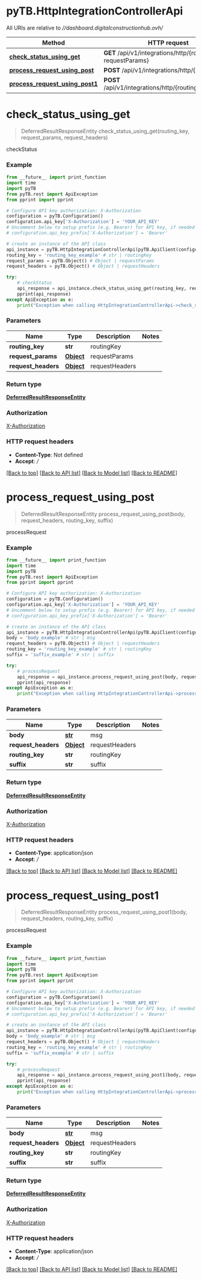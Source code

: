 # pyTB.HttpIntegrationControllerApi

All URIs are relative to *//dashboard.digitalconstructionhub.ovh/*

Method | HTTP request | Description
------------- | ------------- | -------------
[**check_status_using_get**](HttpIntegrationControllerApi.md#check_status_using_get) | **GET** /api/v1/integrations/http/{routingKey}{?requestParams} | checkStatus
[**process_request_using_post**](HttpIntegrationControllerApi.md#process_request_using_post) | **POST** /api/v1/integrations/http/{routingKey} | processRequest
[**process_request_using_post1**](HttpIntegrationControllerApi.md#process_request_using_post1) | **POST** /api/v1/integrations/http/{routingKey}/{suffix} | processRequest

# **check_status_using_get**
> DeferredResultResponseEntity check_status_using_get(routing_key, request_params, request_headers)

checkStatus

### Example
```python
from __future__ import print_function
import time
import pyTB
from pyTB.rest import ApiException
from pprint import pprint

# Configure API key authorization: X-Authorization
configuration = pyTB.Configuration()
configuration.api_key['X-Authorization'] = 'YOUR_API_KEY'
# Uncomment below to setup prefix (e.g. Bearer) for API key, if needed
# configuration.api_key_prefix['X-Authorization'] = 'Bearer'

# create an instance of the API class
api_instance = pyTB.HttpIntegrationControllerApi(pyTB.ApiClient(configuration))
routing_key = 'routing_key_example' # str | routingKey
request_params = pyTB.Object() # Object | requestParams
request_headers = pyTB.Object() # Object | requestHeaders

try:
    # checkStatus
    api_response = api_instance.check_status_using_get(routing_key, request_params, request_headers)
    pprint(api_response)
except ApiException as e:
    print("Exception when calling HttpIntegrationControllerApi->check_status_using_get: %s\n" % e)
```

### Parameters

Name | Type | Description  | Notes
------------- | ------------- | ------------- | -------------
 **routing_key** | **str**| routingKey | 
 **request_params** | [**Object**](.md)| requestParams | 
 **request_headers** | [**Object**](.md)| requestHeaders | 

### Return type

[**DeferredResultResponseEntity**](DeferredResultResponseEntity.md)

### Authorization

[X-Authorization](../README.md#X-Authorization)

### HTTP request headers

 - **Content-Type**: Not defined
 - **Accept**: */*

[[Back to top]](#) [[Back to API list]](../README.md#documentation-for-api-endpoints) [[Back to Model list]](../README.md#documentation-for-models) [[Back to README]](../README.md)

# **process_request_using_post**
> DeferredResultResponseEntity process_request_using_post(body, request_headers, routing_key, suffix)

processRequest

### Example
```python
from __future__ import print_function
import time
import pyTB
from pyTB.rest import ApiException
from pprint import pprint

# Configure API key authorization: X-Authorization
configuration = pyTB.Configuration()
configuration.api_key['X-Authorization'] = 'YOUR_API_KEY'
# Uncomment below to setup prefix (e.g. Bearer) for API key, if needed
# configuration.api_key_prefix['X-Authorization'] = 'Bearer'

# create an instance of the API class
api_instance = pyTB.HttpIntegrationControllerApi(pyTB.ApiClient(configuration))
body = 'body_example' # str | msg
request_headers = pyTB.Object() # Object | requestHeaders
routing_key = 'routing_key_example' # str | routingKey
suffix = 'suffix_example' # str | suffix

try:
    # processRequest
    api_response = api_instance.process_request_using_post(body, request_headers, routing_key, suffix)
    pprint(api_response)
except ApiException as e:
    print("Exception when calling HttpIntegrationControllerApi->process_request_using_post: %s\n" % e)
```

### Parameters

Name | Type | Description  | Notes
------------- | ------------- | ------------- | -------------
 **body** | [**str**](str.md)| msg | 
 **request_headers** | [**Object**](.md)| requestHeaders | 
 **routing_key** | **str**| routingKey | 
 **suffix** | **str**| suffix | 

### Return type

[**DeferredResultResponseEntity**](DeferredResultResponseEntity.md)

### Authorization

[X-Authorization](../README.md#X-Authorization)

### HTTP request headers

 - **Content-Type**: application/json
 - **Accept**: */*

[[Back to top]](#) [[Back to API list]](../README.md#documentation-for-api-endpoints) [[Back to Model list]](../README.md#documentation-for-models) [[Back to README]](../README.md)

# **process_request_using_post1**
> DeferredResultResponseEntity process_request_using_post1(body, request_headers, routing_key, suffix)

processRequest

### Example
```python
from __future__ import print_function
import time
import pyTB
from pyTB.rest import ApiException
from pprint import pprint

# Configure API key authorization: X-Authorization
configuration = pyTB.Configuration()
configuration.api_key['X-Authorization'] = 'YOUR_API_KEY'
# Uncomment below to setup prefix (e.g. Bearer) for API key, if needed
# configuration.api_key_prefix['X-Authorization'] = 'Bearer'

# create an instance of the API class
api_instance = pyTB.HttpIntegrationControllerApi(pyTB.ApiClient(configuration))
body = 'body_example' # str | msg
request_headers = pyTB.Object() # Object | requestHeaders
routing_key = 'routing_key_example' # str | routingKey
suffix = 'suffix_example' # str | suffix

try:
    # processRequest
    api_response = api_instance.process_request_using_post1(body, request_headers, routing_key, suffix)
    pprint(api_response)
except ApiException as e:
    print("Exception when calling HttpIntegrationControllerApi->process_request_using_post1: %s\n" % e)
```

### Parameters

Name | Type | Description  | Notes
------------- | ------------- | ------------- | -------------
 **body** | [**str**](str.md)| msg | 
 **request_headers** | [**Object**](.md)| requestHeaders | 
 **routing_key** | **str**| routingKey | 
 **suffix** | **str**| suffix | 

### Return type

[**DeferredResultResponseEntity**](DeferredResultResponseEntity.md)

### Authorization

[X-Authorization](../README.md#X-Authorization)

### HTTP request headers

 - **Content-Type**: application/json
 - **Accept**: */*

[[Back to top]](#) [[Back to API list]](../README.md#documentation-for-api-endpoints) [[Back to Model list]](../README.md#documentation-for-models) [[Back to README]](../README.md)

